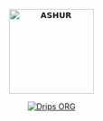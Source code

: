 <p align="center">
  <img src="https://i.imgur.com/hF3zly6.jpg" alt="𝗔𝗦𝗛𝗨𝗥" height="150" width="150"/>
  
<p align="center">
    <a href="https://github.com/dogebot89">
        <img
            src="https://readme-typing-svg.herokuapp.com?size=15&width=280&lines=Thank+for+using+𝗔𝗦𝗛𝗨𝗥+bot+😋"
            alt="Drips ORG"
        />
    </a>
</p>
